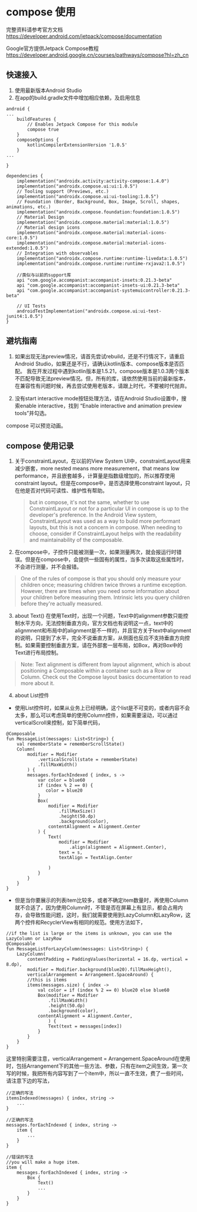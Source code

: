 
# compose 使用
完整资料请参考官方文档 https://developer.android.com/jetpack/compose/documentation

Google官方提供Jetpack Compose教程 https://developer.android.google.cn/courses/pathways/compose?hl=zh_cn

## 快速接入
1. 使用最新版本Android Studio
2. 在app的build.gradle文件中增加相应依赖，及启用信息

```
android {
...
    buildFeatures {
        // Enables Jetpack Compose for this module
        compose true
    }
    composeOptions {
        kotlinCompilerExtensionVersion '1.0.5'
    }
...

}

dependencies {
    implementation("androidx.activity:activity-compose:1.4.0")
    implementation("androidx.compose.ui:ui:1.0.5")
    // Tooling support (Previews, etc.)
    implementation("androidx.compose.ui:ui-tooling:1.0.5")
    // Foundation (Border, Background, Box, Image, Scroll, shapes, animations, etc.)
    implementation("androidx.compose.foundation:foundation:1.0.5")
    // Material Design
    implementation("androidx.compose.material:material:1.0.5")
    // Material design icons
    implementation("androidx.compose.material:material-icons-core:1.0.5")
    implementation("androidx.compose.material:material-icons-extended:1.0.5")
    // Integration with observables
    implementation("androidx.compose.runtime:runtime-livedata:1.0.5")
    implementation("androidx.compose.runtime:runtime-rxjava2:1.0.5")
    
    //类似与以前的support库
    api "com.google.accompanist:accompanist-insets:0.21.3-beta"
    api "com.google.accompanist:accompanist-insets-ui:0.21.3-beta"
    api "com.google.accompanist:accompanist-systemuicontroller:0.21.3-beta"

    // UI Tests
    androidTestImplementation("androidx.compose.ui:ui-test-junit4:1.0.5")
}
```

## 避坑指南
1. 如果出现无法preview情况，请首先尝试rebuild，还是不行情况下，请重启Android Studio，如果还是不行，请确认kotlin版本、compose版本是否匹配。
我在开发过程中遇到kotlin版本是1.5.21，compose版本是1.0.3两个版本不匹配导致无法preview情况。但，所有的库，请依然使用当前的最新版本，在兼容性有问题时候，再去尝试使用老版本，请跟上时代，不要被时代抛弃。

2. 没有start interactive mode按钮处理方法，请在Android Studio设置中，搜索enable interactive，找到 “Enable interactive and animation preview tools”并勾选。


compose 可以预览动画。

## compose 使用记录

1. 关于constraintLayout，在以前的View System UI中，constraintLayout用来减少嵌套，more nested means more measurement，that means low performance，并且嵌套越多，计算量是指数级增加的，所以推荐使用constraint layout。但是在compose中，是否选择使用constraint layout，只在他是否对代码可读性、维护性有帮助。
    
   >  but in compose, it's not the same, whether to use ConstraintLayout or not for a particular UI in compose is up to the developer's preference. In the Android View  system, ConstraintLayout was used as a way to build more performant layouts, but this is not a concern in compose. When needing to choose, consider if 
   >  ConstraintLayout helps with the readability and maintainability of the composable.
    
2. 在compose中，子控件只能被测量一次，如果测量两次，就会报运行时错误。但是在compose中，会提供一些固有的属性，当多次读取这些属性时，不会进行测量，并不会报错。
> One of the rules of compose is that you should only measure your children once; measuring children twice throws a runtime exception. However, there are times when you need some information about your children before measuring them.
> Intrinsic lets you query children before they're actually measured.

3. about Text()
在使用Text时，出现一个问题，Text中的alignment参数只能控制水平方向，无法控制垂直方向，官方文档也有说明这一点，text中的alignmnent和布局中的alignment是不一样的，并且官方关于text中alignment的说明，只提到了水平，完全不说垂直方案，从侧面也反应不支持垂直方向控制。如果需要控制垂直方案，请在外部套一层布局，如Box，再对Box中的Text进行布局控制。
> Note: Text alignment is different from layout alignment, which is about positioning a Composable within a container such as a Row or Column. Check out the Compose layout basics documentation to read more about it.


4. about List控件
*  使用List控件时，如果从业务上已经明确，这个list是不可变的，或者内容不会太多，那么可以考虑简单的使用Column控件，如果需要滚动，可以通过verticalScroll来控制，如下简单代码，
```
@Composable
fun MessageList(messages: List<String>) {
    val rememberState = rememberScrollState()
    Column(
        modifier = Modifier
            .verticalScroll(state = rememberState)
            .fillMaxWidth()
        ) {
        messages.forEachIndexed { index, s ->
            var color = blue60
            if (index % 2 == 0) {
               color = blue20
            }
            Box(
                modifier = Modifier
                    .fillMaxSize()
                    .height(50.dp)
                    .background(color),
                contentAlignment = Alignment.Center
            ) {
                Text(
                    modifier = Modifier
                        .align(alignment = Alignment.Center),
                    text = s,
                    textAlign = TextAlign.Center

                )
            }
        }
    }
}
```

* 但是当你要展示的列表item比较多，或者不确定item数量时，再使用Column就不合适了，因为使用Column时，不管是否在屏幕上有显示，都会占用内存，会导致性能问题，这时，我们就需要使用到LazyColumn和LazyRow，这两个控件和RecyclerView有相同的规范。使用方法如下，
```
//if the list is large or the items is unknown, you can use the LazyColumn or LazyRow
@Composable
fun MessageListForLazyColumn(messages: List<String>) {
    LazyColumn(
        contentPadding = PaddingValues(horizontal = 16.dp, vertical = 8.dp),
        modifier = Modifier.background(blue20).fillMaxHeight(),
        verticalArrangement = Arrangement.SpaceAround) {
        //this is items
        items(messages.size) { index ->
            val color = if (index % 2 == 0) blue20 else blue60
            Box(modifier = Modifier
                .fillMaxWidth()
                .height(50.dp)
                .background(color),
            contentAlignment = Alignment.Center,
                ) {
                Text(text = messages[index])
            }
        }
    }
}
```
这里特别需要注意，verticalArrangement = Arrangement.SpaceAround在使用时，包括Arrangement下的其他一些方法、参数，只有在item之间生效，第一次写的时候，我把所有内容写到了一个item中，所以一直不生效，费了一些时间，请注意下边的写法，
```
//正确的写法
itemsIndexed(messages) { index, string -> 
    ...
}
```

```
//正确的写法
messages.forEachIndexed { index, string -> 
    item {
        ...
    }
}
```

```
//错误的写法
//you will make a huge item.
item {
    messages.forEachIndexed { index, string ->
        Box {
            Text()
            ...
        }
    }
}
```




